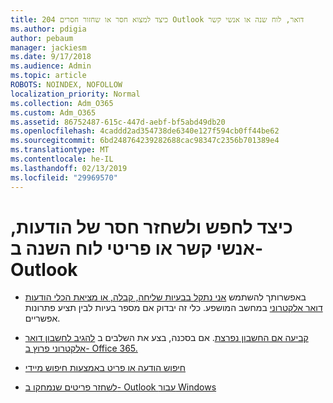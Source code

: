 ```yaml
---
title: 204 כיצד למצוא חסר או שחזור חסרים Outlook דואר, לוח שנה או אנשי קשר
ms.author: pdigia
author: pebaum
manager: jackiesm
ms.date: 9/17/2018
ms.audience: Admin
ms.topic: article
ROBOTS: NOINDEX, NOFOLLOW
localization_priority: Normal
ms.collection: Adm_O365
ms.custom: Adm_O365
ms.assetid: 86752487-615c-447d-aebf-bf5abd49db20
ms.openlocfilehash: 4caddd2ad354738de6340e127f594cb0ff44be62
ms.sourcegitcommit: 6bd248764239282688cac98347c2356b701389e4
ms.translationtype: MT
ms.contentlocale: he-IL
ms.lasthandoff: 02/13/2019
ms.locfileid: "29969570"
---
```

# <a name="how-to-find-and-recover-missing-messages-contacts-or-calendar-items-in-outlook"></a>כיצד לחפש ולשחזר חסר של הודעות, אנשי קשר או פריטי לוח השנה ב- Outlook

- באפשרותך להשתמש [אני נתקל בבעיות שליחה, קבלה, או מציאת הכלי הודעות דואר אלקטרוני](https://aka.ms/SaRA-OutlookSendReceive) במחשב המושפע. כלי זה יבדוק אם מספר בעיות לבין תציע פתרונות אפשריים. 
    
- [קביעה אם החשבון נפרצת](https://support.microsoft.com/help/2551603/how-to-determine-whether-your-office-365-account-has-been-compromised). אם בסכנה, בצע את השלבים ב [להגיב לחשבון דואר אלקטרוני פרוץ ב- Office 365.](https://docs.microsoft.com/office365/enterprise/responding-to-a-compromised-email-account)
    
- [חיפוש הודעה או פריט באמצעות חיפוש מיידי](https://support.office.com/article/69748862-5976-47b9-98e8-ed179f1b9e4d)
    
- [לשחזר פריטים שנמחקו ב- Outlook עבור Windows](https://support.office.com/article/49e81f3c-c8f4-4426-a0b9-c0fd751d48ce)
    

